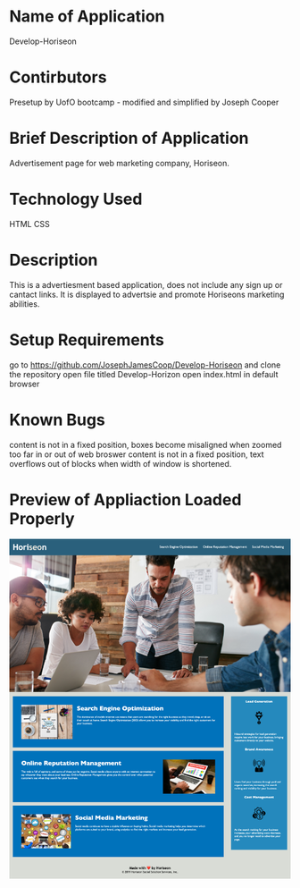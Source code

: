 # Name of Application
Develop-Horiseon

# Contirbutors
Presetup by UofO bootcamp - modified and simplified by Joseph Cooper

# Brief Description of Application
Advertisement page for web marketing company, Horiseon.

# Technology Used
HTML
CSS

# Description
This is a advertiesment based application, does not include any sign up or cantact links. It is displayed to advertsie and promote Horiseons marketing abilities.

# Setup Requirements
go to https://github.com/JosephJamesCoop/Develop-Horiseon and clone the repository
open file titled Develop-Horizon
open index.html in default browser

# Known Bugs
content is not in a fixed position, boxes become misaligned when zoomed too far in or out of web broswer
content is not in a fixed position, text overflows out of blocks when width of window is shortened.

# Preview of Appliaction Loaded Properly

![alt text](./assets/images/web-page-image.png)
